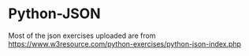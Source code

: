 # Python-JSON
Most of the json exercises uploaded are from https://www.w3resource.com/python-exercises/python-json-index.php
